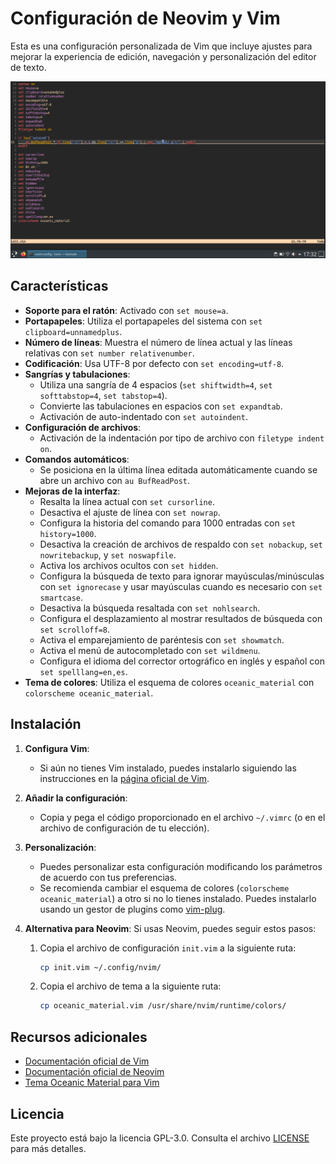 # Configuración de Neovim y Vim

Esta es una configuración personalizada de Vim que incluye ajustes para mejorar la experiencia de edición, navegación y personalización del editor de texto.

<img src=".screenshot.png" alt="Terminal">

## Características

- **Soporte para el ratón**: Activado con `set mouse=a`.
- **Portapapeles**: Utiliza el portapapeles del sistema con `set clipboard=unnamedplus`.
- **Número de líneas**: Muestra el número de línea actual y las líneas relativas con `set number relativenumber`.
- **Codificación**: Usa UTF-8 por defecto con `set encoding=utf-8`.
- **Sangrías y tabulaciones**:
  - Utiliza una sangría de 4 espacios (`set shiftwidth=4`, `set softtabstop=4`, `set tabstop=4`).
  - Convierte las tabulaciones en espacios con `set expandtab`.
  - Activación de auto-indentado con `set autoindent`.
- **Configuración de archivos**:
  - Activación de la indentación por tipo de archivo con `filetype indent on`.
- **Comandos automáticos**:
  - Se posiciona en la última línea editada automáticamente cuando se abre un archivo con `au BufReadPost`.
- **Mejoras de la interfaz**:
  - Resalta la línea actual con `set cursorline`.
  - Desactiva el ajuste de línea con `set nowrap`.
  - Configura la historia del comando para 1000 entradas con `set history=1000`.
  - Desactiva la creación de archivos de respaldo con `set nobackup`, `set nowritebackup`, y `set noswapfile`.
  - Activa los archivos ocultos con `set hidden`.
  - Configura la búsqueda de texto para ignorar mayúsculas/minúsculas con `set ignorecase` y usar mayúsculas cuando es necesario con `set smartcase`.
  - Desactiva la búsqueda resaltada con `set nohlsearch`.
  - Configura el desplazamiento al mostrar resultados de búsqueda con `set scrolloff=8`.
  - Activa el emparejamiento de paréntesis con `set showmatch`.
  - Activa el menú de autocompletado con `set wildmenu`.
  - Configura el idioma del corrector ortográfico en inglés y español con `set spelllang=en,es`.
- **Tema de colores**: Utiliza el esquema de colores `oceanic_material` con `colorscheme oceanic_material`.

## Instalación

1. **Configura Vim**:
   - Si aún no tienes Vim instalado, puedes instalarlo siguiendo las instrucciones en la [página oficial de Vim](https://www.vim.org/download.php).

2. **Añadir la configuración**:
   - Copia y pega el código proporcionado en el archivo `~/.vimrc` (o en el archivo de configuración de tu elección).

3. **Personalización**:
   - Puedes personalizar esta configuración modificando los parámetros de acuerdo con tus preferencias.
   - Se recomienda cambiar el esquema de colores (`colorscheme oceanic_material`) a otro si no lo tienes instalado. Puedes instalarlo usando un gestor de plugins como [vim-plug](https://github.com/junegunn/vim-plug).
  
4. **Alternativa para Neovim**:
   Si usas Neovim, puedes seguir estos pasos:
   
   1. Copia el archivo de configuración `init.vim` a la siguiente ruta:
      ```bash
      cp init.vim ~/.config/nvim/
      ```
   
   2. Copia el archivo de tema a la siguiente ruta:
      ```bash
      cp oceanic_material.vim /usr/share/nvim/runtime/colors/
      ```

## Recursos adicionales

- [Documentación oficial de Vim](https://www.vim.org/docs.php)
- [Documentación oficial de Neovim](https://neovim.io/doc/)
- [Tema Oceanic Material para Vim](https://github.com/morhetz/gruvbox)

## Licencia

Este proyecto está bajo la licencia GPL-3.0. Consulta el archivo [LICENSE](LICENSE) para más detalles.
